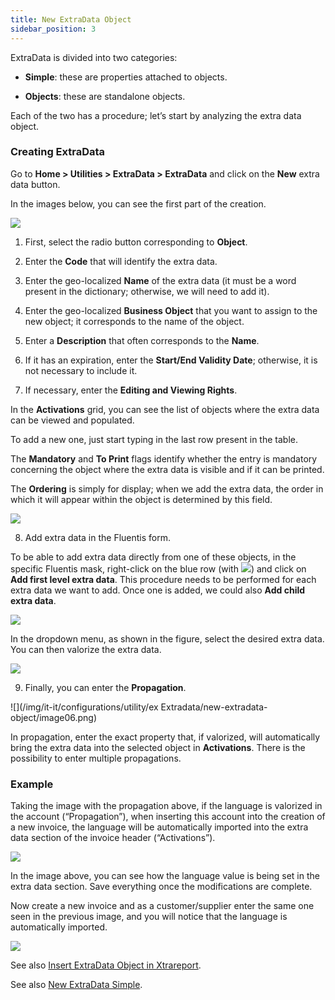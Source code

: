 ```yaml
---
title: New ExtraData Object 
sidebar_position: 3
---
```


ExtraData is divided into two categories:

- **Simple**: these are properties attached to objects.

- **Objects**: these are standalone objects.

Each of the two has a procedure; let’s start by analyzing the extra data object.


### Creating ExtraData

Go to **Home > Utilities > ExtraData > ExtraData** and click on the **New** extra data button.

In the images below, you can see the first part of the creation.

![](/img/it-it/configurations/utility/extradata/new-extradata-object/image01.png) 

1. First, select the radio button corresponding to **Object**.

2. Enter the **Code** that will identify the extra data.

3. Enter the geo-localized **Name** of the extra data (it must be a word present in the dictionary; otherwise, we will need to add it).

4. Enter the geo-localized **Business Object** that you want to assign to the new object; it corresponds to the name of the object.

5. Enter a **Description** that often corresponds to the **Name**.

6. If it has an expiration, enter the **Start/End Validity Date**; otherwise, it is not necessary to include it.

7. If necessary, enter the **Editing and Viewing Rights**.

In the **Activations** grid, you can see the list of objects where the extra data can be viewed and populated.

To add a new one, just start typing in the last row present in the table.

The **Mandatory** and **To Print** flags identify whether the entry is mandatory concerning the object where the extra data is visible and if it can be printed.

The **Ordering** is simply for display; when we add the extra data, the order in which it will appear within the object is determined by this field.

![](/img/it-it/configurations/utility/extradata/new-extradata-object/image02.png) 

8. Add extra data in the Fluentis form.

To be able to add extra data directly from one of these objects, in the specific Fluentis mask, right-click on the blue row (with ![](/img/neutral/common/filter.png)) and click on **Add first level extra data**. This procedure needs to be performed for each extra data we want to add. Once one is added, we could also **Add child extra data**.

![](/img/it-it/configurations/utility/extradata/new-extradata-object/image04.png) 

In the dropdown menu, as shown in the figure, select the desired extra data. You can then valorize the extra data.

![](/img/it-it/configurations/utility/extradata/new-extradata-object/image05.png) 

9. Finally, you can enter the **Propagation**.

![](/img/it-it/configurations/utility/ex Extradata/new-extradata-object/image06.png) 

In propagation, enter the exact property that, if valorized, will automatically bring the extra data into the selected object in **Activations**. There is the possibility to enter multiple propagations.

### Example

Taking the image with the propagation above, if the language is valorized in the account (“Propagation”), when inserting this account into the creation of a new invoice, the language will be automatically imported into the extra data section of the invoice header (“Activations”).

![](/img/it-it/configurations/utility/extradata/new-extradata-object/image07.png) 

In the image above, you can see how the language value is being set in the extra data section. Save everything once the modifications are complete.

Now create a new invoice and as a customer/supplier enter the same one seen in the previous image, and you will notice that the language is automatically imported.

![](/img/it-it/configurations/utility/extradata/new-extradata-object/image08.png) 

See also [Insert ExtraData Object in Xtrareport](/docs/configurations/utility/extra-data/extradata/insert-extradata-object-in-xtrareport).

See also [New ExtraData Simple](/docs/configurations/utility/extra-data/extradata/new-extradata-simple).
